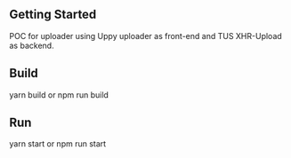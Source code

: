 
## Getting Started
POC for uploader using Uppy uploader as front-end and TUS XHR-Upload as backend.

## Build
yarn build or npm run build

## Run
yarn start or npm run start
